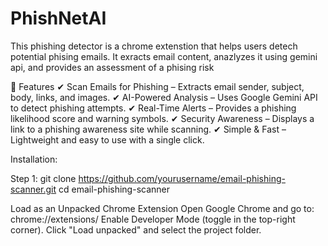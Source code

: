 # PhishNetAI

This phishing detector is a chrome extenstion that helps users detech potential phising emails. It exracts email content, anazlyzes it using gemini api, and provides an assessment of a phising risk

📌 Features
✔ Scan Emails for Phishing – Extracts email sender, subject, body, links, and images.
✔ AI-Powered Analysis – Uses Google Gemini API to detect phishing attempts.
✔ Real-Time Alerts – Provides a phishing likelihood score and warning symbols.
✔ Security Awareness – Displays a link to a phishing awareness site while scanning.
✔ Simple & Fast – Lightweight and easy to use with a single click.

Installation:

Step 1: git clone https://github.com/yourusername/email-phishing-scanner.git
cd email-phishing-scanner

Load as an Unpacked Chrome Extension
Open Google Chrome and go to:
chrome://extensions/
Enable Developer Mode (toggle in the top-right corner).
Click "Load unpacked" and select the project folder.
